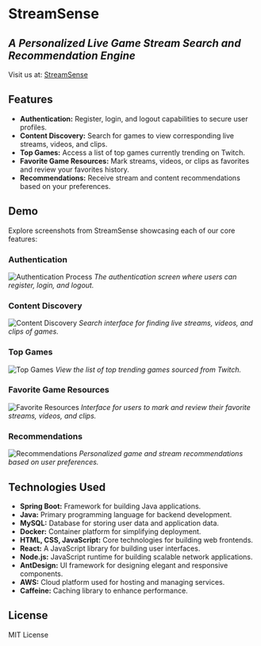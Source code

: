 # StreamSense
## _A Personalized Live Game Stream Search and Recommendation Engine_
Visit us at: [StreamSense](https://xqhpimfpda.us-east-2.awsapprunner.com/)

## Features
- **Authentication:** Register, login, and logout capabilities to secure user profiles.
- **Content Discovery:** Search for games to view corresponding live streams, videos, and clips.
- **Top Games:** Access a list of top games currently trending on Twitch.
- **Favorite Game Resources:** Mark streams, videos, or clips as favorites and review your favorites history.
- **Recommendations:** Receive stream and content recommendations based on your preferences.

## Demo
Explore screenshots from StreamSense showcasing each of our core features:

### Authentication
![Authentication Process](.github/images/authentication.jpg)
*The authentication screen where users can register, login, and logout.*

### Content Discovery
![Content Discovery](.github/images/content-discovery.jpg)
*Search interface for finding live streams, videos, and clips of games.*

### Top Games
![Top Games](.github/images/top-games.jpg)
*View the list of top trending games sourced from Twitch.*

### Favorite Game Resources
![Favorite Resources](.github/images/favorites.jpg)
*Interface for users to mark and review their favorite streams, videos, and clips.*

### Recommendations
![Recommendations](.github/images/recommendations.jpg)
*Personalized game and stream recommendations based on user preferences.*

## Technologies Used
- **Spring Boot:** Framework for building Java applications.
- **Java:** Primary programming language for backend development.
- **MySQL:** Database for storing user data and application data.
- **Docker:** Container platform for simplifying deployment.
- **HTML, CSS, JavaScript:** Core technologies for building web frontends.
- **React:** A JavaScript library for building user interfaces.
- **Node.js:** JavaScript runtime for building scalable network applications.
- **AntDesign:** UI framework for designing elegant and responsive components.
- **AWS:** Cloud platform used for hosting and managing services.
- **Caffeine:** Caching library to enhance performance.

## License
MIT License

